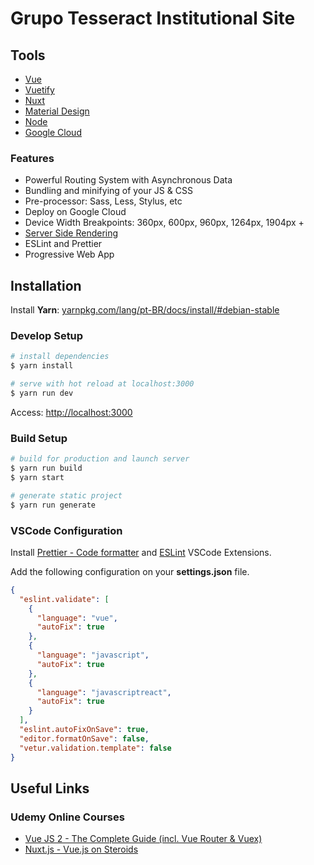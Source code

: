 # Grupo Tesseract Institutional Site

## Tools

- [Vue](https://vuejs.org/)
- [Vuetify](https://vuetifyjs.com/en/)
- [Nuxt](https://nuxtjs.org/)
- [Material Design](https://material.io/)
- [Node](https://nodejs.org/en/)
- [Google Cloud](https://cloud.google.com/)

### Features

- Powerful Routing System with Asynchronous Data
- Bundling and minifying of your JS & CSS
- Pre-processor: Sass, Less, Stylus, etc
- Deploy on Google Cloud
- Device Width Breakpoints: 360px, 600px, 960px, 1264px, 1904px +
- [Server Side Rendering](https://ssr.vuejs.org/#what-is-server-side-rendering-ssr)
- ESLint and Prettier
- Progressive Web App

## Installation

Install **Yarn**: [yarnpkg.com/lang/pt-BR/docs/install/#debian-stable](https://yarnpkg.com/lang/pt-BR/docs/install/#debian-stable)

### Develop Setup

```bash
# install dependencies
$ yarn install

# serve with hot reload at localhost:3000
$ yarn run dev
```

Access: [http://localhost:3000](http://localhost:3000)

### Build Setup

```bash
# build for production and launch server
$ yarn run build
$ yarn start

# generate static project
$ yarn run generate
```

### VSCode Configuration

Install [Prettier - Code formatter](https://marketplace.visualstudio.com/items?itemName=esbenp.prettier-vscode) and [ESLint](https://marketplace.visualstudio.com/items?itemName=dbaeumer.vscode-eslint) VSCode Extensions.

Add the following configuration on your **settings.json** file.

```json
{
  "eslint.validate": [
    {
      "language": "vue",
      "autoFix": true
    },
    {
      "language": "javascript",
      "autoFix": true
    },
    {
      "language": "javascriptreact",
      "autoFix": true
    }
  ],
  "eslint.autoFixOnSave": true,
  "editor.formatOnSave": false,
  "vetur.validation.template": false
}
```

## Useful Links

### Udemy Online Courses

- [Vue JS 2 - The Complete Guide (incl. Vue Router & Vuex)](https://www.udemy.com/vuejs-2-the-complete-guide/)
- [Nuxt.js - Vue.js on Steroids](https://www.udemy.com/nuxtjs-vuejs-on-steroids/)
